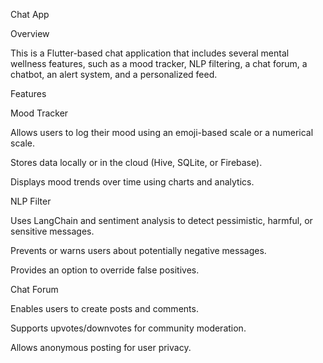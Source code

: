 Chat App

Overview

This is a Flutter-based chat application that includes several mental wellness features, such as a mood tracker, NLP filtering, a chat forum, a chatbot, an alert system, and a personalized feed.

Features

Mood Tracker

Allows users to log their mood using an emoji-based scale or a numerical scale.

Stores data locally or in the cloud (Hive, SQLite, or Firebase).

Displays mood trends over time using charts and analytics.

NLP Filter

Uses LangChain and sentiment analysis to detect pessimistic, harmful, or sensitive messages.

Prevents or warns users about potentially negative messages.

Provides an option to override false positives.

Chat Forum

Enables users to create posts and comments.

Supports upvotes/downvotes for community moderation.

Allows anonymous posting for user privacy.

